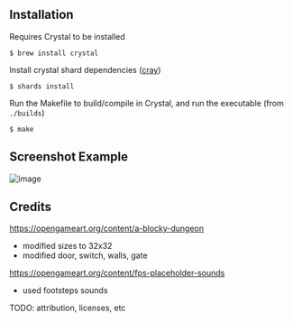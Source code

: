 ## Installation

Requires Crystal to be installed

```
$ brew install crystal
```

Install crystal shard dependencies ([cray](https://github.com/tapgg/cray))

```
$ shards install
```

Run the Makefile to build/compile in Crystal, and run the executable (from `./builds`)

```
$ make
```

## Screenshot Example

![image](https://user-images.githubusercontent.com/2223822/64809064-1bb50100-d55e-11e9-80b4-912859f9407d.png)


## Credits

https://opengameart.org/content/a-blocky-dungeon
- modified sizes to 32x32
- modified door, switch, walls, gate


https://opengameart.org/content/fps-placeholder-sounds
- used footsteps sounds

TODO: attribution, licenses, etc
